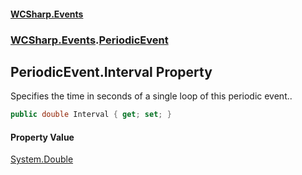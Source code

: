 #### [WCSharp.Events](index.md 'index')
### [WCSharp.Events](WCSharp.Events.md 'WCSharp.Events').[PeriodicEvent](WCSharp.Events.PeriodicEvent.md 'WCSharp.Events.PeriodicEvent')

## PeriodicEvent.Interval Property

Specifies the time in seconds of a single loop of this periodic event..

```csharp
public double Interval { get; set; }
```

#### Property Value
[System.Double](https://docs.microsoft.com/en-us/dotnet/api/System.Double 'System.Double')